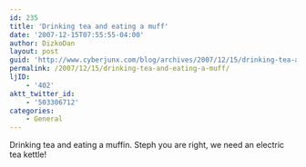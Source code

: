 ```yaml
---
id: 235
title: 'Drinking tea and eating a muff'
date: '2007-12-15T07:55:55-04:00'
author: DizkoDan
layout: post
guid: 'http://www.cyberjunx.com/blog/archives/2007/12/15/drinking-tea-and-eating-a-muff/'
permalink: /2007/12/15/drinking-tea-and-eating-a-muff/
ljID:
    - '402'
aktt_twitter_id:
    - '503306712'
categories:
    - General
---
```


Drinking tea and eating a muffin. Steph you are right, we need an electric tea kettle!